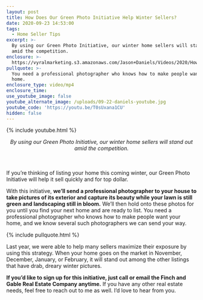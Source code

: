```yaml
---
layout: post
title: How Does Our Green Photo Initiative Help Winter Sellers?
date: 2020-09-23 14:53:00
tags:
  - Home Seller Tips
excerpt: >-
  By using our Green Photo Initiative, our winter home sellers will stand out
  amid the competition.
enclosure: >-
  https://vyralmarketing.s3.amazonaws.com/Jason+Daniels/Videos/2020/How+Does+Our+Green+Photo+Initiative+Help+Winter+Sellers_.mp4
pullquote: >-
  You need a professional photographer who knows how to make people want your
  home.
enclosure_type: video/mp4
enclosure_time:
use_youtube_image: false
youtube_alternate_image: /uploads/09-22-daniels-youtube.jpg
youtube_code: 'https://youtu.be/T0sUxana1CU'
hidden: false
---
```


{% include youtube.html %}

<center><em>By using our Green Photo Initiative, our winter home sellers will stand out amid the competition.</em></center>

<br><br>If you’re thinking of listing your home this coming winter, our Green Photo Initiative will help it sell quickly and for top dollar.&nbsp;

With this initiative, **we’ll send a professional photographer to your house to take pictures of its exterior and capture its beauty while your lawn is still green and landscaping still in bloom.** We’ll then hold onto these photos for you until you find your next home and are ready to list. You need a professional photographer who knows how to make people want your home, and we know several such photographers we can send your way.&nbsp;

{% include pullquote.html %}

Last year, we were able to help many sellers maximize their exposure by using this strategy. When your home goes on the market in November, December, January, or February, it will stand out among the other listings that have drab, dreary winter pictures.&nbsp;

**If you’d like to sign up for this initiative, just call or email the Finch and Gable Real Estate Company anytime.** If you have any other real estate needs, feel free to reach out to me as well. I’d love to hear from you.&nbsp;